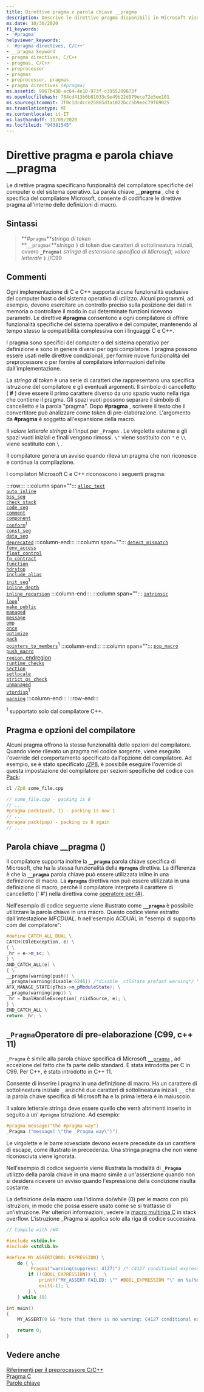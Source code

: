```yaml
---
title: Direttive pragma e parola chiave __pragma
description: Descrive le direttive pragma disponibili in Microsoft Visual C e C++ (MSVC)
ms.date: 10/30/2020
f1_keywords:
- '#pragma'
helpviewer_keywords:
- '#pragma directives, C/C++'
- __pragma keyword
- pragma directives, C/C++
- pragmas, C/C++
- preprocessor
- pragmas
- preprocessor, pragmas
- pragma directives (#pragma)
ms.assetid: 9867b438-ac64-4e10-973f-c3955209873f
ms.openlocfilehash: 784cd413b6b81033c9e49b22d979ece72e5ee101
ms.sourcegitcommit: 3f0c1dcdcce25865d1a1022bcc5b9eec79f69025
ms.translationtype: MT
ms.contentlocale: it-IT
ms.lasthandoff: 11/09/2020
ms.locfileid: "94381545"
---
```

# <a name="pragma-directives-and-the-__pragma-keyword"></a>Direttive pragma e parola chiave __pragma

Le direttive pragma specificano funzionalità del compilatore specifiche del computer o del sistema operativo. La parola chiave **__pragma** , che è specifica del compilatore Microsoft, consente di codificare le direttive pragma all'interno delle definizioni di macro.

## <a name="syntax"></a>Sintassi

> **#`pragma`***stringa di token*\
> **`__pragma(`***stringa* **`)`** di token due caratteri di sottolineatura iniziali, ovvero **`_Pragma(`** *stringa di estensione specifica di Microsoft, valore letterale* **`)`** //C99

## <a name="remarks"></a>Commenti

Ogni implementazione di C e C++ supporta alcune funzionalità esclusive del computer host o del sistema operativo di utilizzo. Alcuni programmi, ad esempio, devono esercitare un controllo preciso sulla posizione dei dati in memoria o controllare il modo in cui determinate funzioni ricevono parametri. Le direttive **#pragma** consentono a ogni compilatore di offrire funzionalità specifiche del sistema operativo e del computer, mantenendo al tempo stesso la compatibilità complessiva con i linguaggi C e C++.

I pragma sono specifici del computer o del sistema operativo per definizione e sono in genere diversi per ogni compilatore. I pragma possono essere usati nelle direttive condizionali, per fornire nuove funzionalità del preprocessore o per fornire al compilatore informazioni definite dall'implementazione.

La *stringa di token* è una serie di caratteri che rappresentano una specifica istruzione del compilatore e gli eventuali argomenti. Il simbolo di cancelletto ( **#** ) deve essere il primo carattere diverso da uno spazio vuoto nella riga che contiene il pragma. Gli spazi vuoti possono separare il simbolo di cancelletto e la parola "pragma". Dopo **#pragma** , scrivere il testo che il convertitore può analizzare come token di pre-elaborazione. L'argomento da **#pragma** è soggetto all'espansione della macro.

Il *valore letterale stringa* è l'input per `_Pragma` . Le virgolette esterne e gli spazi vuoti iniziali e finali vengono rimossi. `\"` viene sostituito con `"` e `\\` viene sostituito con `\` .

Il compilatore genera un avviso quando rileva un pragma che non riconosce e continua la compilazione.

I compilatori Microsoft C e C++ riconoscono i seguenti pragma:

:::row:::
   :::column span="":::
      [`alloc_text`](../preprocessor/alloc-text.md)\
      [`auto_inline`](../preprocessor/auto-inline.md)\
      [`bss_seg`](../preprocessor/bss-seg.md)\
      [`check_stack`](../preprocessor/check-stack.md)\
      [`code_seg`](../preprocessor/code-seg.md)\
      [`comment`](../preprocessor/comment-c-cpp.md)\
      [`component`](../preprocessor/component.md)\
      [`conform`](../preprocessor/conform.md)<sup>1</sup>\
      [`const_seg`](../preprocessor/const-seg.md)\
      [`data_seg`](../preprocessor/data-seg.md)\
      [`deprecated`](../preprocessor/deprecated-c-cpp.md)
   :::column-end:::
   :::column span="":::
      [`detect_mismatch`](../preprocessor/detect-mismatch.md)\
      [`fenv_access`](../preprocessor/fenv-access.md)\
      [`float_control`](../preprocessor/float-control.md)\
      [`fp_contract`](../preprocessor/fp-contract.md)\
      [`function`](../preprocessor/function-c-cpp.md)\
      [`hdrstop`](../preprocessor/hdrstop.md)\
      [`include_alias`](../preprocessor/include-alias.md)\
      [`init_seg`](../preprocessor/init-seg.md)<sup>1</sup>\
      [`inline_depth`](../preprocessor/inline-depth.md)\
      [`inline_recursion`](../preprocessor/inline-recursion.md)
   :::column-end:::
   :::column span="":::
      [`intrinsic`](../preprocessor/intrinsic.md)\
      [`loop`](../preprocessor/loop.md)<sup>1</sup>\
      [`make_public`](../preprocessor/make-public.md)\
      [`managed`](../preprocessor/managed-unmanaged.md)\
      [`message`](../preprocessor/message.md)\
      [`omp`](../preprocessor/omp.md)\
      [`once`](../preprocessor/once.md)\
      [`optimize`](../preprocessor/optimize.md)\
      [`pack`](../preprocessor/pack.md)\
      [`pointers_to_members`](../preprocessor/pointers-to-members.md)<sup>1</sup>
   :::column-end:::
   :::column span="":::
      [`pop_macro`](../preprocessor/pop-macro.md)\
      [`push_macro`](../preprocessor/push-macro.md)\
      [`region`, endregion](../preprocessor/region-endregion.md)\
      [`runtime_checks`](../preprocessor/runtime-checks.md)\
      [`section`](../preprocessor/section.md)\
      [`setlocale`](../preprocessor/setlocale.md)\
      [`strict_gs_check`](../preprocessor/strict-gs-check.md)\
      [`unmanaged`](../preprocessor/managed-unmanaged.md)\
      [`vtordisp`](../preprocessor/vtordisp.md)<sup>1</sup>\
      [`warning`](../preprocessor/warning.md)
   :::column-end:::
:::row-end:::

<sup>1</sup> supportato solo dal compilatore C++.

## <a name="pragmas-and-compiler-options"></a>Pragma e opzioni del compilatore

Alcuni pragma offrono la stessa funzionalità delle opzioni del compilatore. Quando viene rilevato un pragma nel codice sorgente, viene eseguito l'override del comportamento specificato dall'opzione del compilatore. Ad esempio, se è stato specificato [/ZP8](../build/reference/zp-struct-member-alignment.md), è possibile eseguire l'override di questa impostazione del compilatore per sezioni specifiche del codice con [Pack](../preprocessor/pack.md):

```cmd
cl /Zp8 some_file.cpp
```

```cpp
// some_file.cpp - packing is 8
// ...
#pragma pack(push, 1) - packing is now 1
// ...
#pragma pack(pop) - packing is 8 again
// ...
```

## <a name="the-__pragma-keyword"></a>Parola chiave __pragma ()

Il compilatore supporta inoltre la **`__pragma`** parola chiave specifica di Microsoft, che ha la stessa funzionalità della **`#pragma`** direttiva. La differenza è che la **`__pragma`** parola chiave può essere utilizzata inline in una definizione di macro. La **`#pragma`** direttiva non può essere utilizzata in una definizione di macro, perché il compilatore interpreta il carattere di cancelletto (' #') nella direttiva come [operatore per (#)](../preprocessor/stringizing-operator-hash.md).

Nell'esempio di codice seguente viene illustrato come **`__pragma`** è possibile utilizzare la parola chiave in una macro. Questo codice viene estratto dall'intestazione *MFCDUAL. h* nell'esempio ACDUAL in "esempi di supporto com del compilatore":

```cpp
#define CATCH_ALL_DUAL \
CATCH(COleException, e) \
{ \
_hr = e->m_sc; \
} \
AND_CATCH_ALL(e) \
{ \
__pragma(warning(push)) \
__pragma(warning(disable:6246)) /*disable _ctlState prefast warning*/ \
AFX_MANAGE_STATE(pThis->m_pModuleState); \
__pragma(warning(pop)) \
_hr = DualHandleException(_riidSource, e); \
} \
END_CATCH_ALL \
return _hr; \
```

## <a name="the-_pragma-preprocessing-operator-c99-c11"></a>`_Pragma`Operatore di pre-elaborazione (C99, c++ 11)

`_Pragma` è simile alla parola chiave specifica di Microsoft [`__pragma`](#the-__pragma-keyword) , ad eccezione del fatto che fa parte dello standard. È stata introdotta per C in C99. Per C++, è stato introdotto in C++ 11.

 Consente di inserire i pragma in una definizione di macro. Ha un carattere di sottolineatura iniziale `_` anziché due caratteri di sottolineatura iniziali `__` che la parola chiave specifica di Microsoft ha e la prima lettera è in maiuscolo.

Il valore letterale stringa deve essere quello che verrà altrimenti inserito in seguito a un' *`#pragma`* istruzione. Ad esempio:

```c
#pragma message("the #pragma way")
_Pragma ("message( \"the _Pragma way\")") 
```

Le virgolette e le barre rovesciate devono essere precedute da un carattere di escape, come illustrato in precedenza. Una stringa pragma che non viene riconosciuta viene ignorata.

Nell'esempio di codice seguente viene illustrata la modalità di **`_Pragma`** utilizzo della parola chiave in una macro simile a un'asserzione quando non si desidera ricevere un avviso quando l'espressione della condizione risulta costante. 

La definizione della macro usa l'idioma do/while (0) per le macro con più istruzioni, in modo che possa essere usato come se si trattasse di un'istruzione. Per ulteriori informazioni, vedere la [macro multiriga C](https://stackoverflow.com/questions/1067226/c-multi-line-macro-do-while0-vs-scope-block) in stack overflow. L'istruzione _Pragma si applica solo alla riga di codice successiva.

```C
// Compile with /W4

#include <stdio.h>
#include <stdlib.h>

#define MY_ASSERT(BOOL_EXPRESSION) \
    do { \
        _Pragma("warning(suppress: 4127)") /* C4127 conditional expression is constant */  \
        if (!(BOOL_EXPRESSION)) {   \
            printf("MY_ASSERT FAILED: \"" #BOOL_EXPRESSION "\" on %s(%d)", __FILE__, __LINE__); \
            exit(-1); \
        } \
    } while (0)

int main()
{
    MY_ASSERT(0 && "Note that there is no warning: C4127 conditional expression is constant");

    return 0;
}
```

## <a name="see-also"></a>Vedere anche

[Riferimenti per il preprocessore C/C++](../preprocessor/c-cpp-preprocessor-reference.md)\
[Pragma C](../c-language/c-pragmas.md)\
[Parole chiave](../cpp/keywords-cpp.md)
